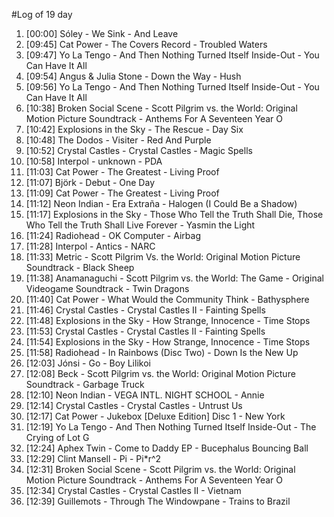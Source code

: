 #Log of 19 day

1. [00:00] Sóley - We Sink - And Leave
1. [09:45] Cat Power - The Covers Record - Troubled Waters
1. [09:47] Yo La Tengo - And Then Nothing Turned Itself Inside-Out - You Can Have It All
1. [09:54] Angus & Julia Stone - Down the Way - Hush
1. [09:56] Yo La Tengo - And Then Nothing Turned Itself Inside-Out - You Can Have It All
1. [10:38] Broken Social Scene - Scott Pilgrim vs. the World: Original Motion Picture Soundtrack - Anthems For A Seventeen Year O
1. [10:42] Explosions in the Sky - The Rescue - Day Six
1. [10:48] The Dodos - Visiter - Red And Purple
1. [10:52] Crystal Castles - Crystal Castles - Magic Spells
1. [10:58] Interpol - unknown - PDA
1. [11:03] Cat Power - The Greatest - Living Proof
1. [11:07] Björk - Debut - One Day
1. [11:09] Cat Power - The Greatest - Living Proof
1. [11:12] Neon Indian - Era Extraña - Halogen (I Could Be a Shadow)
1. [11:17] Explosions in the Sky - Those Who Tell the Truth Shall Die, Those Who Tell the Truth Shall Live Forever - Yasmin the Light
1. [11:24] Radiohead - OK Computer - Airbag
1. [11:28] Interpol - Antics - NARC
1. [11:33] Metric - Scott Pilgrim Vs. the World: Original Motion Picture Soundtrack - Black Sheep
1. [11:38] Anamanaguchi - Scott Pilgrim vs. the World: The Game - Original Videogame Soundtrack - Twin Dragons
1. [11:40] Cat Power - What Would the Community Think - Bathysphere
1. [11:46] Crystal Castles - Crystal Castles II - Fainting Spells
1. [11:48] Explosions in the Sky - How Strange, Innocence - Time Stops
1. [11:53] Crystal Castles - Crystal Castles II - Fainting Spells
1. [11:54] Explosions in the Sky - How Strange, Innocence - Time Stops
1. [11:58] Radiohead - In Rainbows (Disc Two) - Down Is the New Up
1. [12:03] Jónsi - Go - Boy Lilikoi
1. [12:08] Beck - Scott Pilgrim vs. the World: Original Motion Picture Soundtrack - Garbage Truck
1. [12:10] Neon Indian - VEGA INTL. NIGHT SCHOOL - Annie
1. [12:14] Crystal Castles - Crystal Castles - Untrust Us
1. [12:17] Cat Power - Jukebox [Deluxe Edition] Disc 1 - New York
1. [12:19] Yo La Tengo - And Then Nothing Turned Itself Inside-Out - The Crying of Lot G
1. [12:24] Aphex Twin - Come to Daddy EP - Bucephalus Bouncing Ball
1. [12:29] Clint Mansell - Pi - Pi*r^2
1. [12:31] Broken Social Scene - Scott Pilgrim vs. the World: Original Motion Picture Soundtrack - Anthems For A Seventeen Year O
1. [12:34] Crystal Castles - Crystal Castles II - Vietnam
1. [12:39] Guillemots - Through The Windowpane - Trains to Brazil
